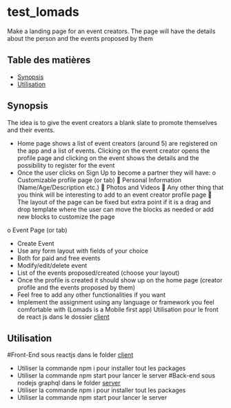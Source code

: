 # test_lomads

Make a landing page for an event creators. The page will have the details about the
person and the events proposed by them

## Table des matières

* [Synopsis](#synopsis)
* [Utilisation](#usage)

## <a name="synopsis"> Synopsis
The idea is to give the event creators a blank slate to promote themselves and their
events.
- Home page shows a list of event creators (around 5) are registered on the app
and a list of events. Clicking on the event creator opens the profile page and
clicking on the event shows the details and the possibility to register for the
event
- Once the user clicks on Sign Up to become a partner they will have:
o Customizable profile page (or tab)
 Personal Information (Name/Age/Description etc.)
 Photos and Videos
 Any other thing that you think will be interesting to add to an
event creator profile page
 The layout of the page can be fixed but extra point if it is a drag
and drop template where the user can move the blocks as
needed or add new blocks to customize the page

o Event Page (or tab)
- Create Event
- Use any form layout with fields of your choice
- Both for paid and free events
- Modify/edit/delete event
- List of the events proposed/created (choose your layout)
- Once the profile is created it should show up on the home page (creator profile
and the events proposed by them)
- Feel free to add any other functionalities if you want
- Implement the assignment using any language or framework you feel
comfortable with (Lomads is a Mobile first app)
Utilisation pour le front de react js dans le dossier [client](./client/)

## <a name="usage"> Utilisation
#Front-End sous reactjs dans le folder [client](./client/)
- Utiliser la commande npm i pour installer tout les packages
- Utiliser la commande npm start pour lancer le server
#Back-end sous nodejs graphql dans le folder [server](./server)
- Utiliser la commande npm i pour installer tout les packages
- Utiliser la commande npm start pour lancer le server
